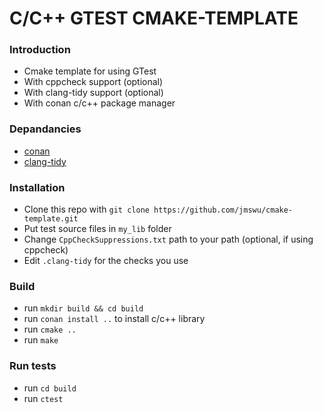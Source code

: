 # C/C++ GTEST CMAKE-TEMPLATE #
### Introduction ###
* Cmake template for using GTest
* With cppcheck support (optional)
* With clang-tidy support (optional)
* With conan c/c++ package manager

### Depandancies ###
* [conan](https://conan.io/)
* [clang-tidy](https://clang.llvm.org/extra/clang-tidy/)

### Installation ###
* Clone this repo with `git clone https://github.com/jmswu/cmake-template.git`
* Put test source files in `my_lib` folder
* Change `CppCheckSuppressions.txt` path to your path (optional, if using cppcheck)
* Edit `.clang-tidy` for the checks you use

### Build ###
* run `mkdir build && cd build`
* run `conan install ..` to install c/c++ library
* run `cmake ..`
* run `make`

### Run tests ###
* run `cd build`
* run `ctest`

